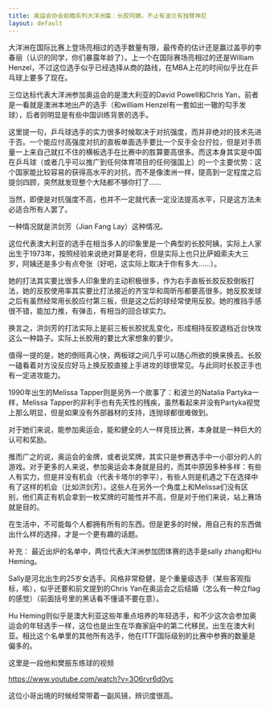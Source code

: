 ```yaml
---
title: 奥运会协会前瞻系列大洋洲篇：长胶阿姨，不止有波兰有独臂神尼
layout: default
---
```


大洋洲在国际比赛上登场亮相过的选手数量有限，最传奇的估计还是赢过盖亭的李春丽（认识的同学，你们暴露年龄了）。上一个在国际赛场亮相过的还是William Henzel，不过这位选手似乎已经选择从商的路线，在MBA上花的时间似乎比在乒乓球上要多了现在。

三位达标代表大洋洲参加奥运会的是澳大利亚的David Powell和Chris Yan，前者是一看就是澳洲本地出产的选手（和william Henzel有一套如出一辙的勾手发球），后者则明显是有些中国训练背景的选手。

这里提一句，乒乓球选手的实力很多时候取决于对抗强度，而并非绝对的技术先进于否。一个能应付高强度对抗的直板单面选手要比一个反手全台拧拉，但是对手质量一上来自己就扛不住的横板选手在比赛中的胜算要高很多。而这本身其实是中国在乒乓球（或者几乎可以推广到任何体育项目的任何强国上）的一个主要优势：这个国家能比较容易的获得高水平的对抗，而不是像澳洲一样，提高到一定程度之后提剑四顾，突然就发现整个大陆都不够你打了……

当然，即便是对抗强度不高，也并不一定就代表一定没法提高水平，只是这方法未必适合所有人罢了。

一种情况就是洪剑芳（Jian Fang Lay）这种情况。

这位代表澳大利亚的选手在相当多人的印象里是一个典型的长胶阿姨，实际上人家出生于1973年，按照经验来说绝对算是老将，但是实际上也只比萨姆索夫大三岁，阿姨还是多少有点夸张（好吧，这实际上取决于你有多大……）。

她的打法其实要比很多人印象里的主动积极很多，作为右手直板长胶反胶倒板打法，她的反胶使用率其实要比打法接近的齐宝华和周昕彤都要高很多。她反胶发球之后有虽然经常用长胶应付第三板，但是这之后的球经常使用反胶。她的推挡手感很不错，能加力推，有弹击，有相当的回合球实力。

换言之，洪剑芳的打法实际上是前三板长胶扰乱变化，形成相持反胶退档近台快攻这么一种路子。实际上长胶用的要比大家想象的要少。

值得一提的是，她的倒班真心快，两板球之间几乎可以随心所欲的换来换去。长胶一磕看着对方没反应好马上换反胶直接上手进攻的球很常见。与此同时长胶正手也有一定进攻能力。

1990年出生的Melissa Tapper则是另外一个故事了：和波兰的Natalia Partyka一样，Melissa Tapper的非利手也有先天性的残疾，虽然看起来并没有Partyka视觉上那么明显，但是如果没有外部器材的支持，连抛球都很难做到。

对于她们来说，能参加奥运会，能和健全的人一样竞技比赛，本身就是一种巨大的认可和奖励。

推而广之的说，奥运会的金牌，或者说奖牌，其实只是参赛选手中一小部分的人的游戏。对于更多的人来说，参加奥运会本身就是目的，而其中原因多种多样：有些人有实力，但是并没有机会（代表卡塔尔的李平），有些人则是机遇之下在选择中有了这样的机会（比如洪剑芳）。这些人在另外一个角度上和Melissa们没有区别，他们真正有机会拿到一枚奖牌的可能性并不高，但是对于他们来说，站上赛场就是目的。

在生活中，不可能每个人都拥有所有的东西。但是更多的时候，用自己有的东西做出什么样的选择，才是一个更有趣的话题。

补充：
最近出炉的名单中，两位代表大洋洲参加团体赛的选手是sally zhang和Hu Heming。

Sally是河北出生的25岁女选手。风格非常稳健，是个重量级选手（某些客观指标，咳），似乎还要和前文提到的Chris Yan在奥运会之后结婚（怎么有一种立flag的感觉）（前面括号里的黑话看不懂请不要在意）。

Hu Heming则似乎是澳大利亚这些年重点培养的年轻选手，和不少这次会参加奥运会的年轻选手一样，这位也是出生在华裔家庭中的第二代移民，出生在澳大利亚。相比这个名单里的其他所有选手，他在ITTF国际级别的比赛中参赛的数量是偏多的。

这里是一段他和樊振东练球的视频

https://www.youtube.com/watch?v=3O6rvr6d0yc

这位小哥出境的时候经常带着一副风镜，辨识度很高。






